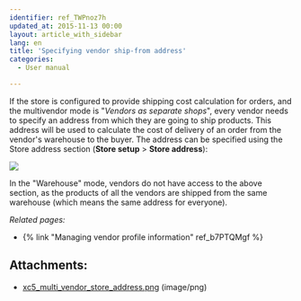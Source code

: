 ```yaml
---
identifier: ref_TWPnoz7h
updated_at: 2015-11-13 00:00
layout: article_with_sidebar
lang: en
title: 'Specifying vendor ship-from address'
categories:
  - User manual

---
```



If the store is configured to provide shipping cost calculation for orders, and the multivendor mode is "_Vendors as separate shops_", every vendor needs to specify an address from which they are going to ship products. This address will be used to calculate the cost of delivery of an order from the vendor's warehouse to the buyer. The address can be specified using the Store address section (**Store setup** > **Store address**):

![]({{site.baseurl}}/attachments/8750997/8719618.png?effects=drop-shadow)

In the "Warehouse" mode, vendors do not have access to the above section, as the products of all the vendors are shipped from the same warehouse (which means the same address for everyone).

_Related pages:_

*   {% link "Managing vendor profile information" ref_b7PTQMgf %}

## Attachments:

* [xc5_multi_vendor_store_address.png]({{site.baseurl}}/attachments/8750997/8719618.png) (image/png)